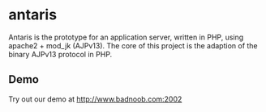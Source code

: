 # antaris
Antaris is the prototype for an application server, written in PHP, using apache2 + mod_jk (AJPv13).
The core of this project is the adaption of the binary AJPv13 protocol in PHP.

## Demo
Try out our demo at http://www.badnoob.com:2002
